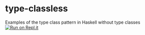 # type-classless
Examples of the type class pattern in Haskell without type classes
[![Run on Repl.it](https://repl.it/badge/github/david-sledge/type-classless)](https://repl.it/github/david-sledge/type-classless)